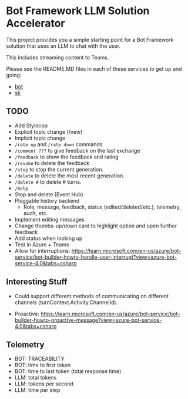 # Bot Framework LLM Solution Accelerator

This project provides you a simple starting point for a Bot Framework solution that uses an LLM to chat with the user.

This includes streaming content to Teams.

Please see the README.MD files in each of these services to get up and going:

- [bot](./bot/README.md)
- [sk](./sk/README.md)

## TODO

- Add Stylecop
- Explicit topic change (/new)
- Implicit topic change
- `/rate up` and `/rate down` commands
- `/comment ???` to give feedback on the last exchange
- `/feedback` to show the feedback and rating
- `/revoke` to delete the feedback
- `/stop` to stop the current generation.
- `/delete` to delete the most recent generation.
- `/delete #` to delete # turns.
- `/help`
- Stop and delete (Event Hub)​
- Pluggable history backend​
  - Role, message, feedback, status (edited/deleted/etc.), telemetry, audit, etc.
- Implement editing messages
- Change thumbs-up/down card to highlight option and open further feedback
- Add status when looking up
- Test in Azure + Teams
- Allow for interruptions: <https://learn.microsoft.com/en-us/azure/bot-service/bot-builder-howto-handle-user-interrupt?view=azure-bot-service-4.0&tabs=csharp>

## Interesting Stuff

- Could support different methods of communicating on different channels (turnContext.Activity.ChannelId).

- Proactive: <https://learn.microsoft.com/en-us/azure/bot-service/bot-builder-howto-proactive-message?view=azure-bot-service-4.0&tabs=csharp>

## Telemetry

- BOT: TRACEABILITY
- BOT: time to first token
- BOT: time to last token (total response time)
- LLM: total tokens
- LLM: tokens per second
- LLM: time per step

